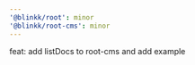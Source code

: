 ```yaml
---
'@blinkk/root': minor
'@blinkk/root-cms': minor
---
```


feat: add listDocs to root-cms and add example
